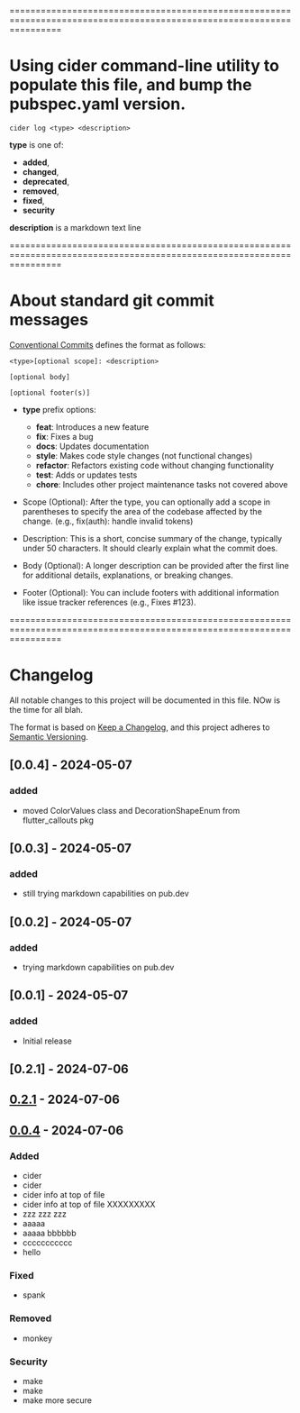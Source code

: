 ======================================================================================================================
# Using **cider** command-line utility to populate this file, and bump the pubspec.yaml version.

```agsl
cider log <type> <description>
```
**type** is one of:

- **added**,
- **changed**,
- **deprecated**,
- **removed**,
- **fixed**,
- **security**

**description** is a markdown text line

======================================================================================================================
# About standard git commit messages

[Conventional Commits](https://keepachangelog.com/en/1.0.0/) defines the format as follows:

```agsl
<type>[optional scope]: <description>

[optional body]

[optional footer(s)]
```

- **type** prefix options:

    - **feat**: Introduces a new feature
    - **fix**: Fixes a bug
    - **docs**: Updates documentation
    - **style**: Makes code style changes (not functional changes)
    - **refactor**: Refactors existing code without changing functionality
    - **test**: Adds or updates tests
    - **chore**: Includes other project maintenance tasks not covered above

- Scope (Optional): After the type, you can optionally add a scope in parentheses to specify the area of the codebase affected by the change. (e.g., fix(auth): handle invalid tokens)

- Description: This is a short, concise summary of the change, typically under 50 characters. It should clearly explain what the commit does.

- Body (Optional): A longer description can be provided after the first line for additional details, explanations, or breaking changes.

- Footer (Optional): You can include footers with additional information like issue tracker references (e.g., Fixes #123).

======================================================================================================================

# Changelog
All notable changes to this project will be documented in this file.
NOw is the time for all blah.

The format is based on [Keep a Changelog](https://keepachangelog.com/en/1.0.0/),
and this project adheres to [Semantic Versioning](https://semver.org/spec/v2.0.0.html).

## \[0.0.4\] - 2024-05-07
### added
- moved ColorValues class and DecorationShapeEnum from flutter\_callouts pkg

## \[0.0.3\] - 2024-05-07
### added
- still trying markdown capabilities on pub.dev

## \[0.0.2\] - 2024-05-07
### added
- trying markdown capabilities on pub.dev

## \[0.0.1\] - 2024-05-07
### added
- Initial release

## \[0.2.1\] - 2024-07-06
## [0.2.1] - 2024-07-06
## [0.0.4] - 2024-07-06
### Added
- cider
- cider
- cider info at top of file
- cider info at top of file XXXXXXXXX
- zzz zzz zzz
- aaaaa
- aaaaa   bbbbbb
- ccccccccccc
- hello

### Fixed
- spank

### Removed
- monkey

### Security
- make
- make
- make more secure

[0.2.1]: https://github.com/example/project/compare/0.0.4...0.2.1
[0.0.4]: https://github.com/example/project/releases/tag/0.0.4
